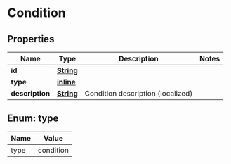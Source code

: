
# Condition

## Properties
Name | Type | Description | Notes
------------ | ------------- | ------------- | -------------
**id** | [**String**](String.md) |  | 
**type** | [**inline**](#Type) |  | 
**description** | [**String**](String.md) | Condition description (localized) | 


<a name="Type"></a>
## Enum: type
Name | Value
---- | -----
type | condition



